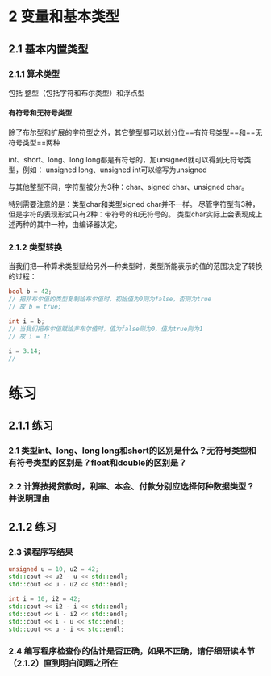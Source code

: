 # 2 变量和基本类型

## 2.1 基本内置类型

### 2.1.1 算术类型

包括 整型（包括字符和布尔类型）和浮点型

#### 有符号和无符号类型

除了布尔型和扩展的字符型之外，其它整型都可以划分位==有符号类型==和==无符号类型==两种

int、short、long、long long都是有符号的，加unsigned就可以得到无符号类型，例如：
unsigned long、unsigned int可以缩写为unsigned

与其他整型不同，字符型被分为3种：char、signed char、unsigned char。

特别需要注意的是：类型char和类型signed char并不一样。
尽管字符型有3种，但是字符的表现形式只有2种：带符号的和无符号的。
类型char实际上会表现成上述两种的其中一种，由编译器决定。

### 2.1.2 类型转换

当我们把一种算术类型赋给另外一种类型时，类型所能表示的值的范围决定了转换的过程：

```cpp
bool b = 42;
// 把非布尔值的类型复制给布尔值时，初始值为0则为false，否则为true
// 故 b = true;

int i = b;
// 当我们把布尔值赋给非布尔值时，值为false则为0，值为true则为1
// 故 i = 1;

i = 3.14;
// 
```

# 练习

## 2.1.1 练习

### 2.1 类型int、long、long long和short的区别是什么？无符号类型和有符号类型的区别是？float和double的区别是？

### 2.2 计算按揭贷款时，利率、本金、付款分别应选择何种数据类型？并说明理由

## 2.1.2 练习

### 2.3 读程序写结果

```cpp
unsigned u = 10, u2 = 42;
std::cout << u2 - u << std::endl;
std::cout << u - u2 << std::endl;

int i = 10, i2 = 42;
std::cout << i2 - i << std::endl;
std::cout << i - i2 << std::endl;
std::cout << i - u << std::endl;
std::cout << u - i << std::endl;
```

### 2.4 编写程序检查你的估计是否正确，如果不正确，请仔细研读本节（2.1.2）直到明白问题之所在
